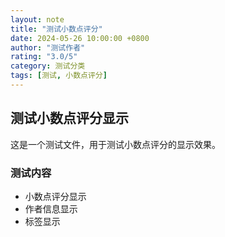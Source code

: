 ```yaml
---
layout: note
title: "测试小数点评分"
date: 2024-05-26 10:00:00 +0800
author: "测试作者"
rating: "3.0/5"
category: 测试分类
tags: [测试, 小数点评分]
---
```


## 测试小数点评分显示

这是一个测试文件，用于测试小数点评分的显示效果。

### 测试内容

- 小数点评分显示
- 作者信息显示
- 标签显示